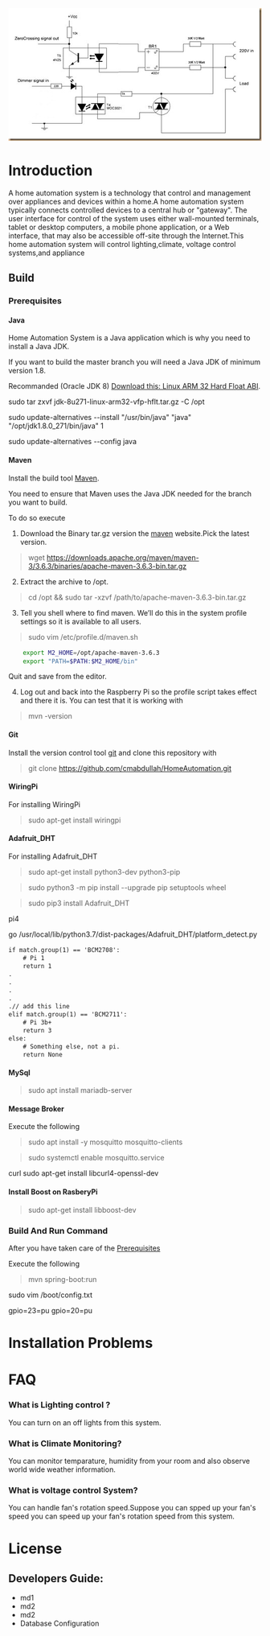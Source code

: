 ![alt text](images/dimmer2_thumb.jpg "This is the complete circuit of the dimmer")
# Introduction

A home automation system is a technology that control and management over appliances and devices within a home.A home automation system typically connects controlled devices to a central hub or "gateway". The user interface for control of the system uses either wall-mounted terminals, tablet or desktop computers, a mobile phone application, or a Web interface, that may also be accessible off-site through the Internet.This home automation system will control lighting,climate, voltage control systems,and appliance

## Build

### Prerequisites

#### Java

Home Automation System is a Java application which is why you need to install a Java JDK.

If you want to build the master branch you will need a Java JDK of minimum version 1.8.

Recommanded (Oracle JDK 8) [Download this: Linux ARM 32 Hard Float ABI](https://www.oracle.com/java/technologies/javase/javase-jdk8-downloads.html).

sudo tar zxvf jdk-8u271-linux-arm32-vfp-hflt.tar.gz -C /opt

sudo update-alternatives --install "/usr/bin/java" "java" "/opt/jdk1.8.0_271/bin/java" 1

sudo update-alternatives --config java

#### Maven

Install the build tool [Maven](https://maven.apache.org/).

You need to ensure that Maven uses the Java JDK needed for the branch you want to build.

To do so execute

1. Download the Binary tar.gz version the [maven](http://maven.apache.org/download.cgi) website.Pick the latest version. 

> wget https://downloads.apache.org/maven/maven-3/3.6.3/binaries/apache-maven-3.6.3-bin.tar.gz

2. Extract the archive to /opt.

> cd /opt && sudo tar -xzvf /path/to/apache-maven-3.6.3-bin.tar.gz

3. Tell you shell where to find maven. We’ll do this in the system profile settings so it is available to all users.

> sudo vim /etc/profile.d/maven.sh
```bash
	export M2_HOME=/opt/apache-maven-3.6.3
	export "PATH=$PATH:$M2_HOME/bin"
```
Quit and save from the editor.

4. Log out and back into the Raspberry Pi so the profile script takes effect and there it is. You can test that it is working with

> mvn -version


#### Git

Install the version control tool [git](https://git-scm.com/) and clone this repository with


> git clone https://github.com/cmabdullah/HomeAutomation.git


#### WiringPi

For installing WiringPi 

> sudo apt-get install wiringpi


#### Adafruit_DHT

For installing Adafruit_DHT


> sudo apt-get install python3-dev python3-pip

> sudo python3 -m pip install --upgrade pip setuptools wheel

> sudo pip3 install Adafruit_DHT


pi4 

go  /usr/local/lib/python3.7/dist-packages/Adafruit_DHT/platform_detect.py


    if match.group(1) == 'BCM2708':
        # Pi 1
        return 1
    .
    .
    .
    .
    .// add this line
    elif match.group(1) == 'BCM2711':
        # Pi 3b+
        return 3
    else:
        # Something else, not a pi.
        return None
        
#### MySql

> sudo apt install mariadb-server

#### Message Broker

Execute the following

> sudo apt install -y mosquitto mosquitto-clients

> sudo systemctl enable mosquitto.service

curl
sudo apt-get install libcurl4-openssl-dev

#### Install Boost on RasberyPi

> sudo apt-get install libboost-dev


### Build And Run Command

After you have taken care of the [Prerequisites](#prerequisites)

Execute the following

> mvn spring-boot:run


sudo vim /boot/config.txt

gpio=23=pu
gpio=20=pu

# Installation Problems

# FAQ

### What is Lighting control ?
You can turn on an off lights from this system.

### What is Climate Monitoring?
You can monitor temparature, humidity from your room and also observe world wide weather information.

### What is voltage control System?
You can handle fan's rotation speed.Suppose you can spped up your fan's speed you can speed up your fan's rotation speed from this system.

# License

## Developers Guide:
  + md1
  + md2
  + md2
  + Database Configuration
